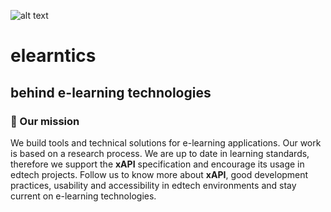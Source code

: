 <span class="index-logo">![alt text](./images/logo.png "Elearntics Logo")</span>

# elearntics

## behind e-learning technologies

### 🚀 Our mission

We build tools and technical solutions for e-learning applications. Our work is based on a research process. We are up to date in learning standards, therefore we support the **xAPI** specification and encourage its usage in edtech projects. Follow us to know more about **xAPI**, good development practices, usability and accessibility in edtech environments and stay current on e-learning technologies.
